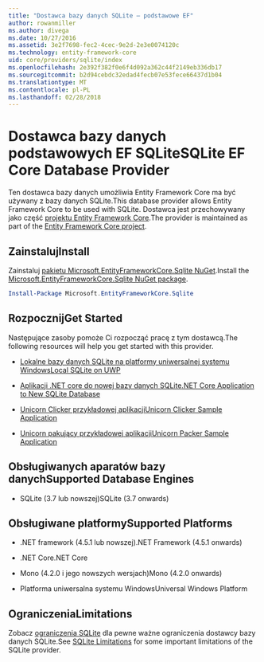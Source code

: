 ```yaml
---
title: "Dostawca bazy danych SQLite — podstawowe EF"
author: rowanmiller
ms.author: divega
ms.date: 10/27/2016
ms.assetid: 3e2f7698-fec2-4cec-9e2d-2e3e0074120c
ms.technology: entity-framework-core
uid: core/providers/sqlite/index
ms.openlocfilehash: 2e392f382f0e6f4d092a362c44f2149eb336db17
ms.sourcegitcommit: b2d94cebdc32edad4fecb07e53fece66437d1b04
ms.translationtype: MT
ms.contentlocale: pl-PL
ms.lasthandoff: 02/28/2018
---
```

# <a name="sqlite-ef-core-database-provider"></a><span data-ttu-id="3b4fb-102">Dostawca bazy danych podstawowych EF SQLite</span><span class="sxs-lookup"><span data-stu-id="3b4fb-102">SQLite EF Core Database Provider</span></span>

<span data-ttu-id="3b4fb-103">Ten dostawca bazy danych umożliwia Entity Framework Core ma być używany z bazy danych SQLite.</span><span class="sxs-lookup"><span data-stu-id="3b4fb-103">This database provider allows Entity Framework Core to be used with SQLite.</span></span> <span data-ttu-id="3b4fb-104">Dostawca jest przechowywany jako część [projektu Entity Framework Core](https://github.com/aspnet/EntityFrameworkCore).</span><span class="sxs-lookup"><span data-stu-id="3b4fb-104">The provider is maintained as part of the [Entity Framework Core project](https://github.com/aspnet/EntityFrameworkCore).</span></span>

## <a name="install"></a><span data-ttu-id="3b4fb-105">Zainstaluj</span><span class="sxs-lookup"><span data-stu-id="3b4fb-105">Install</span></span>

<span data-ttu-id="3b4fb-106">Zainstaluj [pakietu Microsoft.EntityFrameworkCore.Sqlite NuGet](https://www.nuget.org/packages/Microsoft.EntityFrameworkCore.Sqlite/).</span><span class="sxs-lookup"><span data-stu-id="3b4fb-106">Install the [Microsoft.EntityFrameworkCore.Sqlite NuGet package](https://www.nuget.org/packages/Microsoft.EntityFrameworkCore.Sqlite/).</span></span>

``` powershell
Install-Package Microsoft.EntityFrameworkCore.Sqlite
```

## <a name="get-started"></a><span data-ttu-id="3b4fb-107">Rozpocznij</span><span class="sxs-lookup"><span data-stu-id="3b4fb-107">Get Started</span></span>

<span data-ttu-id="3b4fb-108">Następujące zasoby pomoże Ci rozpocząć pracę z tym dostawcą.</span><span class="sxs-lookup"><span data-stu-id="3b4fb-108">The following resources will help you get started with this provider.</span></span>
* [<span data-ttu-id="3b4fb-109">Lokalne bazy danych SQLite na platformy uniwersalnej systemu Windows</span><span class="sxs-lookup"><span data-stu-id="3b4fb-109">Local SQLite on UWP</span></span>](../../get-started/uwp/getting-started.md)

* [<span data-ttu-id="3b4fb-110">Aplikacji .NET core do nowej bazy danych SQLite</span><span class="sxs-lookup"><span data-stu-id="3b4fb-110">.NET Core Application to New SQLite Database</span></span>](../../get-started/netcore/new-db-sqlite.md)

* [<span data-ttu-id="3b4fb-111">Unicorn Clicker przykładowej aplikacji</span><span class="sxs-lookup"><span data-stu-id="3b4fb-111">Unicorn Clicker Sample Application</span></span>](https://github.com/rowanmiller/UnicornStore/tree/master/UnicornClicker/UWP)

* [<span data-ttu-id="3b4fb-112">Unicorn pakujący przykładowej aplikacji</span><span class="sxs-lookup"><span data-stu-id="3b4fb-112">Unicorn Packer Sample Application</span></span>](https://github.com/rowanmiller/UnicornStore/tree/master/UnicornPacker)

## <a name="supported-database-engines"></a><span data-ttu-id="3b4fb-113">Obsługiwanych aparatów bazy danych</span><span class="sxs-lookup"><span data-stu-id="3b4fb-113">Supported Database Engines</span></span>

* <span data-ttu-id="3b4fb-114">SQLite (3.7 lub nowszej)</span><span class="sxs-lookup"><span data-stu-id="3b4fb-114">SQLite (3.7 onwards)</span></span>

## <a name="supported-platforms"></a><span data-ttu-id="3b4fb-115">Obsługiwane platformy</span><span class="sxs-lookup"><span data-stu-id="3b4fb-115">Supported Platforms</span></span>

* <span data-ttu-id="3b4fb-116">.NET framework (4.5.1 lub nowszej)</span><span class="sxs-lookup"><span data-stu-id="3b4fb-116">.NET Framework (4.5.1 onwards)</span></span>

* <span data-ttu-id="3b4fb-117">.NET Core</span><span class="sxs-lookup"><span data-stu-id="3b4fb-117">.NET Core</span></span>

* <span data-ttu-id="3b4fb-118">Mono (4.2.0 i jego nowszych wersjach)</span><span class="sxs-lookup"><span data-stu-id="3b4fb-118">Mono (4.2.0 onwards)</span></span>

* <span data-ttu-id="3b4fb-119">Platforma uniwersalna systemu Windows</span><span class="sxs-lookup"><span data-stu-id="3b4fb-119">Universal Windows Platform</span></span>

## <a name="limitations"></a><span data-ttu-id="3b4fb-120">Ograniczenia</span><span class="sxs-lookup"><span data-stu-id="3b4fb-120">Limitations</span></span>

<span data-ttu-id="3b4fb-121">Zobacz [ograniczenia SQLite](limitations.md) dla pewne ważne ograniczenia dostawcy bazy danych SQLite.</span><span class="sxs-lookup"><span data-stu-id="3b4fb-121">See [SQLite Limitations](limitations.md) for some important limitations of the SQLite provider.</span></span>
